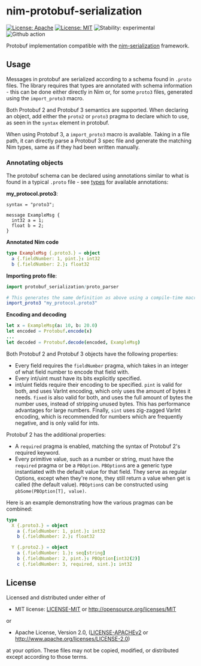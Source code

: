 # nim-protobuf-serialization

[![License: Apache](https://img.shields.io/badge/License-Apache%202.0-blue.svg)](https://opensource.org/licenses/Apache-2.0)
[![License: MIT](https://img.shields.io/badge/License-MIT-blue.svg)](https://opensource.org/licenses/MIT)
![Stability: experimental](https://img.shields.io/badge/stability-experimental-orange.svg)
![Github action](https://github.com/status-im/nim-protobuf-serialization/workflows/CI/badge.svg)

Protobuf implementation compatible with the [nim-serialization](https://github.com/status-im/nim-serialization) framework.

## Usage

Messages in protobuf are serialized according to a schema found in `.proto` files. The library requires that types are annotated with schema information - this can be done either directly in Nim or, for some `proto3` files, generated using the `import_proto3` macro.

Both Protobuf 2 and Protobuf 3 semantics are supported. When declaring an object, add either the `proto2` or `proto3` pragma to declare which to use, as seen in the `syntax` element in protobuf.

When using Protobuf 3, a `import_proto3` macro is available. Taking in a file path, it can directly parse a Protobuf 3 spec file and generate the matching Nim types, same as if they had been written manually.

### Annotating objects

The protobuf schema can be declared using annotations similar to what is found in a typical `.proto` file - see [types](./protobuf_serialization/types.nim) for available annotations:

**my_protocol.proto3**:

```proto3
syntax = "proto3";

message ExampleMsg {
  int32 a = 1;
  float b = 2;
}
```

**Annotated Nim code**

```nim
type ExampleMsg {.proto3.} = object
  a {.fieldNumber: 1, pint.}: int32
  b {.fieldNumber: 2.}: float32
```

**Importing proto file**:

```nim
import protobuf_serialization/proto_parser

# This generates the same definition as above using a compile-time macro / parser
import_proto3 "my_protocol.proto3"
```

**Encoding and decoding**

```nim
let x = ExampleMsg(a: 10, b: 20.0)
let encoded = Protobuf.encode(x)
...
let decoded = Protobuf.decode(encoded, ExampleMsg)
```

Both Protobuf 2 and Protobuf 3 objects have the following properties:

- Every field requires the `fieldNumber` pragma, which takes in an integer of what field number to encode that field with.
- Every int/uint must have its bits explicitly specified.
- int/uint fields require their encoding to be specified. `pint` is valid for both, and uses VarInt encoding, which only uses the amount of bytes it needs. `fixed` is also valid for both, and uses the full amount of bytes the number uses, instead of stripping unused bytes. This has performance advantages for large numbers. Finally, `sint` uses zig-zagged VarInt encoding, which is recommended for numbers which are frequently negative, and is only valid for ints.

Protobuf 2 has the additional properties:

- A `required` pragma is enabled, matching the syntax of Protobuf 2's required keyword.
- Every primitive value, such as a number or string, must have the `required` pragma or be a `PBOption`. `PBOption`s are a generic type instantiated with the default value for that field. They serve as regular Options, except when they're none, they still return a value when get is called (the default value). `PBOption`s can be constructed using `pbSome(PBOption[T], value)`.

Here is an example demonstrating how the various pragmas can be combined:

```nim
type
  X {.proto3.} = object
    a {.fieldNumber: 1, pint.}: int32
    b {.fieldNumber: 2.}: float32

  Y {.proto2.} = object
    a {.fieldNumber: 1.}: seq[string]
    b {.fieldNumber: 2, pint.}: PBOption[int32(2)]
    c {.fieldNumber: 3, required, sint.}: int32
```

## License

Licensed and distributed under either of

* MIT license: [LICENSE-MIT](LICENSE-MIT) or http://opensource.org/licenses/MIT

or

* Apache License, Version 2.0, ([LICENSE-APACHEv2](LICENSE-APACHEv2) or http://www.apache.org/licenses/LICENSE-2.0)

at your option. These files may not be copied, modified, or distributed except according to those terms.

